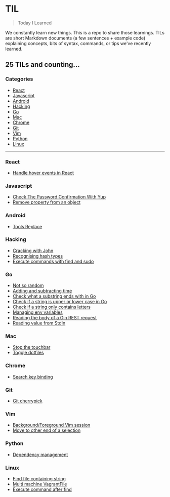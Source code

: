 # TIL

> Today I Learned

We constantly learn new things. This is a repo to share those learnings.
TILs are short Markdown documents (a few sentences + example code) explaining
concepts, bits of syntax, commands, or tips we've recently learned.

## 25 TILs and counting...

### Categories

- [React](#react)
- [Javascript](#javascript)
- [Android](#android)
- [Hacking](#hacking)
- [Go](#go)
- [Mac](#mac)
- [Chrome](#chrome)
- [Git](#git)
- [Vim](#vim)
- [Python](#python)
- [Linux](#Linux)

---

### React

- [Handle hover events in React](react/handle-on-hover-components.md)

### Javascript

- [Check The Password Confirmation With Yup](javascript/password-conifrmation-yup.md)
- [Remove property from an object](javascript/remove-property-object.md)

### Android

- [Tools Replace](android/tools-replace.md)

### Hacking

- [Cracking with John](security/cracking-hash-john.md)
- [Recognising hash types](security/recognising-hash-types.md)
- [Execute commands with find and sudo](security/exec-find-command-sudo.md)

### Go

- [Not so random](go/not-so-random.md)
- [Adding and subtracting time](go/adding-subtracting-time.md)
- [Check what a substring ends with in Go](go/check-substring-ends-with.md)
- [Check if a string is upper or lower case in Go](go/check-string-upper-lower-case.md)
- [Check if a string only contains letters](go/check-string-only-contains-letters.md)
- [Managing env variables](go/managing-env-vars.md)
- [Reading the body of a Gin REST request](go/reading-body-gin-request.md)
- [Reading value from StdIn](go/scanf-reading-stdin-variable.md)

### Mac

- [Stop the touchbar](mac/stop-touchbar-shit.md)
- [Toggle dotfiles](mac/show-hidden-files.md)

### Chrome

- [Search key binding](chrome/snap-to-search-keyboard.md)

### Git

- [Git cherrypick](git/cherry-picking.md)

### Vim

- [Background/Foreground Vim session](vim/background-vim.md)
- [Move to other end of a selection](vim/move-other-end-selection.md)

### Python

- [Dependency management](python/managing-dependencies.md)

### Linux

- [Find file containing string](linux/find-containing.md)
- [Multi machine VagrantFile](linux/mutli-server-vagrant.md)
- [Execute command after find](linux/exec-find-command.md)
